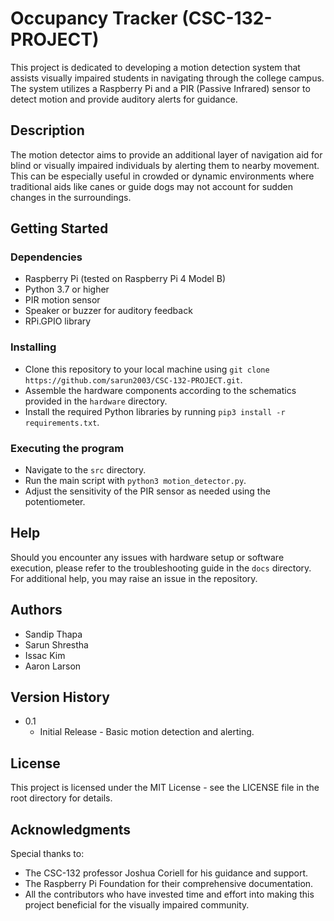 # Occupancy Tracker (CSC-132-PROJECT)
This project is dedicated to developing a motion detection system that assists visually impaired students in navigating through the college campus.
The system utilizes a Raspberry Pi and a PIR (Passive Infrared) sensor to detect motion and provide auditory alerts for guidance.

## Description
The motion detector aims to provide an additional layer of navigation aid for blind or visually impaired individuals by alerting them to nearby movement. 
This can be especially useful in crowded or dynamic environments where traditional aids like canes or guide dogs may not account for sudden changes in the surroundings.

## Getting Started
### Dependencies
- Raspberry Pi (tested on Raspberry Pi 4 Model B)
- Python 3.7 or higher
- PIR motion sensor
- Speaker or buzzer for auditory feedback
- RPi.GPIO library

### Installing
- Clone this repository to your local machine using `git clone https://github.com/sarun2003/CSC-132-PROJECT.git`.
- Assemble the hardware components according to the schematics provided in the `hardware` directory.
- Install the required Python libraries by running `pip3 install -r requirements.txt`.

### Executing the program
- Navigate to the `src` directory.
- Run the main script with `python3 motion_detector.py`.
- Adjust the sensitivity of the PIR sensor as needed using the potentiometer.

## Help
Should you encounter any issues with hardware setup or software execution, please refer to the troubleshooting guide in the `docs` directory.
For additional help, you may raise an issue in the repository.

## Authors
- Sandip Thapa
- Sarun Shrestha
- Issac Kim
- Aaron Larson

## Version History
* 0.1
    * Initial Release - Basic motion detection and alerting.

## License
This project is licensed under the MIT License - see the LICENSE file in the root directory for details.

## Acknowledgments
Special thanks to:
* The CSC-132 professor Joshua Coriell for his guidance and support.
* The Raspberry Pi Foundation for their comprehensive documentation.
* All the contributors who have invested time and effort into making this project beneficial for the visually impaired community.

  

